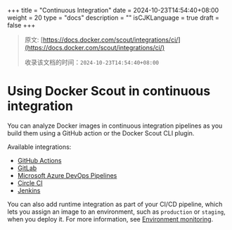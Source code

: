 +++
title = "Continuous Integration"
date = 2024-10-23T14:54:40+08:00
weight = 20
type = "docs"
description = ""
isCJKLanguage = true
draft = false
+++

> 原文: [https://docs.docker.com/scout/integrations/ci/](https://docs.docker.com/scout/integrations/ci/)
>
> 收录该文档的时间：`2024-10-23T14:54:40+08:00`

# Using Docker Scout in continuous integration

You can analyze Docker images in continuous integration pipelines as you build them using a GitHub action or the Docker Scout CLI plugin.

Available integrations:

- [GitHub Actions](https://docs.docker.com/scout/integrations/ci/gha/)
- [GitLab](https://docs.docker.com/scout/integrations/ci/gitlab/)
- [Microsoft Azure DevOps Pipelines](https://docs.docker.com/scout/integrations/ci/azure/)
- [Circle CI](https://docs.docker.com/scout/integrations/ci/circle-ci/)
- [Jenkins](https://docs.docker.com/scout/integrations/ci/jenkins/)

You can also add runtime integration as part of your CI/CD pipeline, which lets you assign an image to an environment, such as `production` or `staging`, when you deploy it. For more information, see [Environment monitoring](https://docs.docker.com/scout/integrations/environment/).
